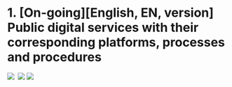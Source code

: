 # 1. [On-going][English, EN, version] Public digital services with their corresponding platforms, processes and procedures
<img src="https://img.shields.io/badge/InformationCommunicationsTechnology-an%20open%20source%20(ICT/IT/TIC)%20project-green">&nbsp;
<a href="https://github.com/antoniojturel/InformationCommunicationsTechnology/pulls"><img src="https://img.shields.io/badge/Pull%20Request-Edit-green"></a>&nbsp;<a href="https://github.com/antoniojturel/InformationCommunicationsTechnology/commits/main"><img src="https://img.shields.io/github/last-commit/antoniojturel/InformationCommunicationsTechnology"></a>